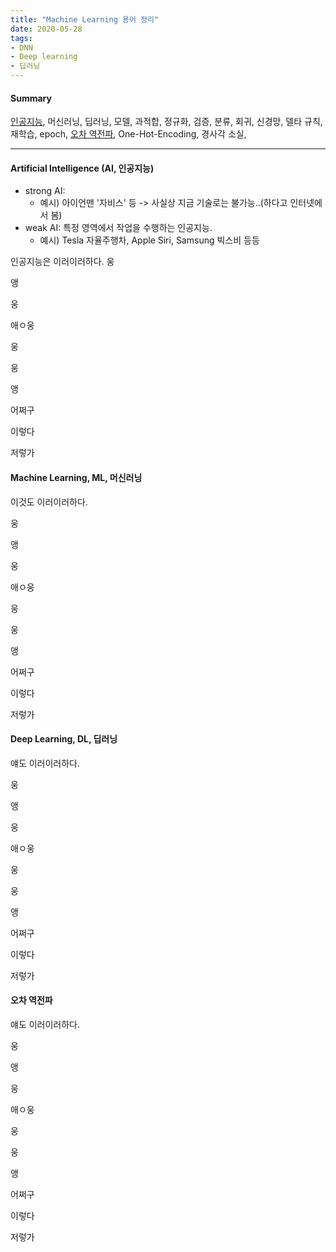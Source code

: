 ```yaml
---
title: "Machine Learning 용어 정리"
date: 2020-05-28
tags:
- DNN
- Deep learning
- 딥러닝
---
```


#### Summary
[인공지능](#), 머신러닝, 딥러닝, 모델, 과적합, 정규화, 검증, 분류, 회귀, 신경망, 델타 규칙, 재학습, epoch, [오차 역전파](#오차-역전파), One-Hot-Encoding, 경사각 소실,

---

#### Artificial Intelligence (AI, 인공지능)
* strong AI: 
  -  예시) 아이언맨 '자비스' 등 -> 사실상 지금 기술로는 불가능..(하다고 인터넷에서 봄)
* weak AI: 특정 영역에서 작업을 수행하는 인공지능.
  - 예시) Tesla 자율주행차, Apple Siri, Samsung 빅스비 등등

인공지능은 이러이러하다.
웅

앵

웅


애ㅇ웅

웅

웅

앵

어쩌구

이렇다

저렇가




#### Machine Learning, ML, 머신러닝

이것도 이러이러하다.

웅

앵

웅

애ㅇ웅

웅

웅

앵

어쩌구

이렇다

저렇가



#### Deep Learning, DL, 딥러닝

얘도 이러이러하다.

웅

앵

웅

애ㅇ웅

웅

웅

앵

어쩌구

이렇다

저렇가







#### 오차 역전파

얘도 이러이러하다.

웅

앵

웅

애ㅇ웅

웅

웅

앵

어쩌구

이렇다

저렇가



